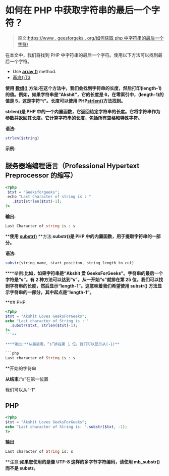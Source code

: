 # 如何在 PHP 中获取字符串的最后一个字符？

> 原文:[https://www . geesforgeks . org/如何获取 php 中字符串的最后一个字符/](https://www.geeksforgeeks.org/how-to-get-the-last-character-of-a-string-in-php/)

在本文中，我们将找到 PHP 中字符串的最后一个字符。使用以下方法可以找到最后一个字符。

*   Use [**array ()**](https://www.geeksforgeeks.org/php-array-function/) [](https://www.geeksforgeeks.org/php-substr-function/)method.
*   [基底()T3](https://www.geeksforgeeks.org/php-substr-function/)

**使用** [**数组()**](https://www.geeksforgeeks.org/php-array-function/) **方法:**在这个方法中，我们会找到字符串的长度，然后打印(length-1)的值。例如，如果字符串是“Akshit”，它的长度是 6，在零索引中，(length-1)的值是 5，这是字符“t”。长度可以使用 PHP**[**strlen()**](https://www.geeksforgeeks.org/php-strlen-function/)方法找到。**

**strlen()是 PHP 中的一个内置函数，它返回给定字符串的长度。它将字符串作为参数并返回其长度。它计算字符串的长度，包括所有空格和特殊字符。**

****语法:****

```php
strlen($string)
```

****示例:****

## **服务器端编程语言（Professional Hypertext Preprocessor 的缩写）**

```php
<?php
 $txt = "Geeksforgeeks";
 echo "Last Character of string is : " 
   .$txt[strlen($txt)-1];
?>
```

****输出:****

```php
Last Character of string is : s
```

****使用** [**substr()**](https://www.geeksforgeeks.org/php-substr-function/) **方法:**substr()是 PHP 中的内置函数，用于提取字符串的一部分。**

****语法:****

```php
substr(string_name, start_position, string_length_to_cut)
```

****举例:**比如，如果字符串是“Akshit 爱 GeeksForGeeks”。字符串的最后一个字符是“s”。有 2 种方法可以达到“s”。从一开始“s”就排在第 25 位。我们可以找到字符串的长度，然后显示“length-1”。这意味着我们希望使用 **substr()** 方法显示字符串的一部分，其中起点是“length-1”。**

 **## PHP

```php
<?php
$txt = "Akshit Loves GeeksForGeeks";
echo "Last character of String is : "
  .substr($txt, strlen($txt)-1);
?>
```** 

****输出:**从最后看，“s”排在第 1 位。我们可以显示从(-1)**

```php
Last character of String is : s
```

**开始的字符串

**从结束:**“s”在第一位置

我们可以从“-1”

## PHP

```php
<?php
$txt = "Akshit Loves GeeksForGeeks";
echo "Last character of String is: ".substr($txt, -1);
?>
```

**输出**

```php
Last character of String is: s
```

**注意:**如果您使用的是像 UTF-8 这样的多字节字符编码，请使用 **mb_substr()** 而不是 substr。**